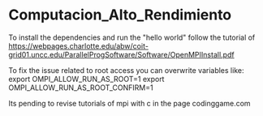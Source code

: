 # Computacion_Alto_Rendimiento

To install the dependencies and run the "hello world" follow the tutorial of https://webpages.charlotte.edu/abw/coit-grid01.uncc.edu/ParallelProgSoftware/Software/OpenMPIInstall.pdf 

To fix the issue related to root access you can overwrite variables like:
export OMPI_ALLOW_RUN_AS_ROOT=1
export OMPI_ALLOW_RUN_AS_ROOT_CONFIRM=1


Its pending to revise tutorials of mpi with c in the page codinggame.com